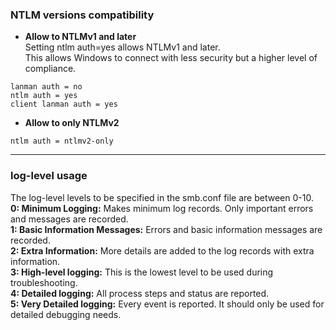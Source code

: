 ### NTLM versions compatibility
- **Allow to NTLMv1 and later** <br>
Setting ntlm auth=yes allows NTLMv1 and later. <br>
This allows Windows to connect with less security but a higher level of compliance.

```
lanman auth = no
ntlm auth = yes
client lanman auth = yes
```

- **Allow to only NTLMv2**
```
ntlm auth = ntlmv2-only
```
---

### log-level usage

The log-level levels to be specified in the smb.conf file are between 0-10. <br>
**0: Minimum Logging:** Makes minimum log records. Only important errors and messages are recorded. <br>
**1: Basic Information Messages:** Errors and basic information messages are recorded. <br>
**2: Extra Information:** More details are added to the log records with extra information. <br>
**3: High-level logging:** This is the lowest level to be used during troubleshooting. <br>
**4: Detailed logging:** All process steps and status are reported. <br>
**5: Very Detailed logging:** Every event is reported. It should only be used for detailed debugging needs. <br>
